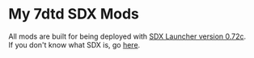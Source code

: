 # My 7dtd SDX Mods

All mods are built for being deployed with [SDX Launcher version 0.72c](https://github.com/SphereII/SDXWorkshop/blob/master/SDX0.7.2c.zip).  
If you don't know what SDX is, go [here](https://7daystodie.com/forums/showthread.php?72888-7D2D-SDX-Tutorials-and-Modding-Kit).
